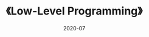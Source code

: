 ---
title: 《Low-Level Programming》
page: readings
comment: 
date: 2020-07
douban: https://book.douban.com/subject/27094209/
tags: 
- 计算机
---